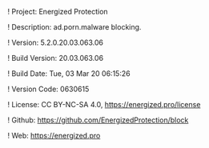 ! Project: Energized Protection

! Description: ad.porn.malware blocking.

! Version: 5.2.0.20.03.063.06

! Build Version: 20.03.063.06

! Build Date: Tue, 03 Mar 20 06:15:26

! Version Code: 0630615

! License: CC BY-NC-SA 4.0, https://energized.pro/license

! Github: https://github.com/EnergizedProtection/block

! Web: https://energized.pro
